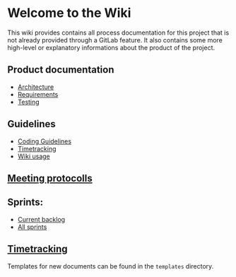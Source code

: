 # Welcome to the Wiki

This wiki provides contains all process documentation for this project that is not already provided through a GitLab feature. It also contains some more high-level or explanatory informations about the product of the project.

## Product documentation
 - [Architecture](/product/architecture/architecture)
 - [Requirements](/product/requirements/index) 
 - [Testing](/product/testing/testing)

## Guidelines
 - [Coding Guidelines](/process/coding-guidelines)
 - [Timetracking](/process/timetracking)
 - [Wiki usage](/process/wiki)

## [Meeting protocolls](/process/meetings/index)

## Sprints:
 - [Current backlog](/process/sprints/1/backlog)
 - [All sprints](/process/sprints/index)

## [Timetracking](/Timetracking)

Templates for new documents can be found in the `templates` directory.

